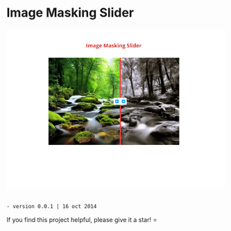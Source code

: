 # Image Masking Slider

![Image Masking Slider](/src/images/img-mask-slider.png)

```

- version 0.0.1 | 16 oct 2014

```

If you find this project helpful, please give it a star! ⭐
